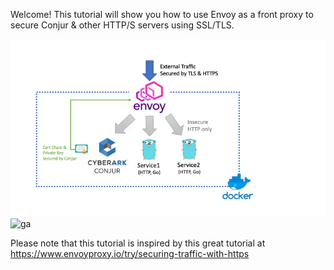 Welcome!  This tutorial will show you how to use Envoy as a front proxy to secure Conjur & other HTTP/S servers using SSL/TLS.


![architecture](https://github.com/QuincyChengAtWork/katacoda-scenarios/raw/master/conjur-envoy-proxy/files/diagram.png)
![ga](https://ga-beacon-226104.appspot.com/UA-131132287-1/conjur-envoy-proxy?pixel&useReferer)

Please note that this tutorial is inspired by this great tutorial at https://www.envoyproxy.io/try/securing-traffic-with-https
